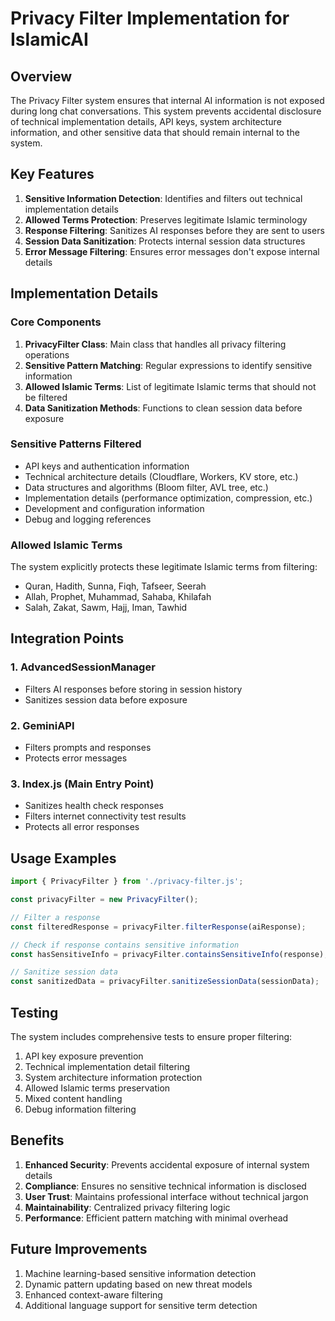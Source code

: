 # Privacy Filter Implementation for IslamicAI

## Overview

The Privacy Filter system ensures that internal AI information is not exposed during long chat conversations. This system prevents accidental disclosure of technical implementation details, API keys, system architecture information, and other sensitive data that should remain internal to the system.

## Key Features

1. **Sensitive Information Detection**: Identifies and filters out technical implementation details
2. **Allowed Terms Protection**: Preserves legitimate Islamic terminology
3. **Response Filtering**: Sanitizes AI responses before they are sent to users
4. **Session Data Sanitization**: Protects internal session data structures
5. **Error Message Filtering**: Ensures error messages don't expose internal details

## Implementation Details

### Core Components

1. **PrivacyFilter Class**: Main class that handles all privacy filtering operations
2. **Sensitive Pattern Matching**: Regular expressions to identify sensitive information
3. **Allowed Islamic Terms**: List of legitimate Islamic terms that should not be filtered
4. **Data Sanitization Methods**: Functions to clean session data before exposure

### Sensitive Patterns Filtered

- API keys and authentication information
- Technical architecture details (Cloudflare, Workers, KV store, etc.)
- Data structures and algorithms (Bloom filter, AVL tree, etc.)
- Implementation details (performance optimization, compression, etc.)
- Development and configuration information
- Debug and logging references

### Allowed Islamic Terms

The system explicitly protects these legitimate Islamic terms from filtering:
- Quran, Hadith, Sunna, Fiqh, Tafseer, Seerah
- Allah, Prophet, Muhammad, Sahaba, Khilafah
- Salah, Zakat, Sawm, Hajj, Iman, Tawhid

## Integration Points

### 1. AdvancedSessionManager
- Filters AI responses before storing in session history
- Sanitizes session data before exposure

### 2. GeminiAPI
- Filters prompts and responses
- Protects error messages

### 3. Index.js (Main Entry Point)
- Sanitizes health check responses
- Filters internet connectivity test results
- Protects all error responses

## Usage Examples

```javascript
import { PrivacyFilter } from './privacy-filter.js';

const privacyFilter = new PrivacyFilter();

// Filter a response
const filteredResponse = privacyFilter.filterResponse(aiResponse);

// Check if response contains sensitive information
const hasSensitiveInfo = privacyFilter.containsSensitiveInfo(response);

// Sanitize session data
const sanitizedData = privacyFilter.sanitizeSessionData(sessionData);
```

## Testing

The system includes comprehensive tests to ensure proper filtering:

1. API key exposure prevention
2. Technical implementation detail filtering
3. System architecture information protection
4. Allowed Islamic terms preservation
5. Mixed content handling
6. Debug information filtering

## Benefits

1. **Enhanced Security**: Prevents accidental exposure of internal system details
2. **Compliance**: Ensures no sensitive technical information is disclosed
3. **User Trust**: Maintains professional interface without technical jargon
4. **Maintainability**: Centralized privacy filtering logic
5. **Performance**: Efficient pattern matching with minimal overhead

## Future Improvements

1. Machine learning-based sensitive information detection
2. Dynamic pattern updating based on new threat models
3. Enhanced context-aware filtering
4. Additional language support for sensitive term detection